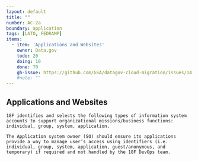 ```yaml
---
layout: default
title: ""
number: AC-2a
boundary: application
tags: [LATO, FEDRAMP]
items:
  - item: 'Applications and Websites'
    owner: Data.gov
    todo: 20
    doing: 10
    done: 70  
    gh-issue: https://github.com/GSA/datagov-cloud-migration/issues/14
    #note: ""
---
```

## Applications and Websites
`18F identifies and selects the following types of information system accounts to support organizational missions/business functions: individual, group, system, application.`

```
The Application system owner (SO) should ensure its applications provide a way to manage user’s access using identifiers (i.e. individual, group, system, application, guest/anonymous, and temporary) if required and not handled by the 18F DevOps team.
```  
